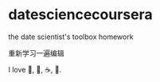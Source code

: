 # datesciencecoursera
the date scientist's toolbox homework

重新学习一遍编辑

I love :pizza:, :cake:, :coffee:, :dancer:.
